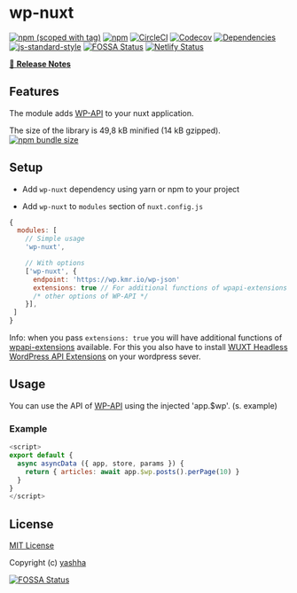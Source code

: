 # wp-nuxt

[![npm (scoped with tag)](https://img.shields.io/npm/v/wp-nuxt.svg?style=flat-square)](https://www.npmjs.com/package/wp-nuxt)
[![npm](https://img.shields.io/npm/dt/wp-nuxt.svg?style=flat-square)](https://www.npmjs.com/package/wp-nuxt)
[![CircleCI](https://img.shields.io/circleci/project/github/yashha/wp-nuxt.svg?style=flat-square)](https://circleci.com/gh/yashha/wp-nuxt)
[![Codecov](https://img.shields.io/codecov/c/github/yashha/wp-nuxt.svg?style=flat-square)](https://codecov.io/gh/yashha/wp-nuxt)
[![Dependencies](https://david-dm.org/yashha/wp-nuxt/status.svg?style=flat-square)](https://david-dm.org/yashha/wp-nuxt)
[![js-standard-style](https://img.shields.io/badge/code_style-standard-brightgreen.svg?style=flat-square)](http://standardjs.com)
[![FOSSA Status](https://app.fossa.io/api/projects/git%2Bgithub.com%2Fyashha%2Fwp-nuxt.svg?type=shield)](https://app.fossa.io/projects/git%2Bgithub.com%2Fyashha%2Fwp-nuxt?ref=badge_shield)
[![Netlify Status](https://api.netlify.com/api/v1/badges/4bb695b5-6b46-4c3f-a866-33aaf727570a/deploy-status)](https://app.netlify.com/sites/wp-nuxt/deploys)

[📖 **Release Notes**](./CHANGELOG.md)

## Features

The module adds [WP-API](https://github.com/WP-API/node-wpapi) to your nuxt application.

The size of the library is 49,8 kB minified (14 kB gzipped). [![npm bundle size](https://img.shields.io/bundlephobia/minzip/wpapi.svg)](https://bundlephobia.com/result?p=wpapi)

## Setup

- Add `wp-nuxt` dependency using yarn or npm to your project

- Add `wp-nuxt` to `modules` section of `nuxt.config.js`

```js
{
  modules: [
    // Simple usage
    'wp-nuxt',

    // With options
    ['wp-nuxt', {
      endpoint: 'https://wp.kmr.io/wp-json'
      extensions: true // For additional functions of wpapi-extensions
      /* other options of WP-API */
    }],
 ]
}
```
Info: when you pass `extensions: true` you will have additional functions of [wpapi-extensions](https://github.com/yashha/wpapi-extensions) available. For this you also have to install [WUXT Headless WordPress API Extensions](https://wordpress.org/plugins/wuxt-headless-wp-api-extensions/) on your wordpress sever.

## Usage

You can use the API of [WP-API](https://github.com/WP-API/node-wpapi) using the injected 'app.$wp'. (s. example)

### Example

```js
<script>
export default {
  async asyncData ({ app, store, params }) {
    return { articles: await app.$wp.posts().perPage(10) }
  }
}
</script>
```

## License

[MIT License](./LICENSE)

Copyright (c) [yashha](https://github.com/yashha)


[![FOSSA Status](https://app.fossa.io/api/projects/git%2Bgithub.com%2Fyashha%2Fwp-nuxt.svg?type=large)](https://app.fossa.io/projects/git%2Bgithub.com%2Fyashha%2Fwp-nuxt?ref=badge_large)
